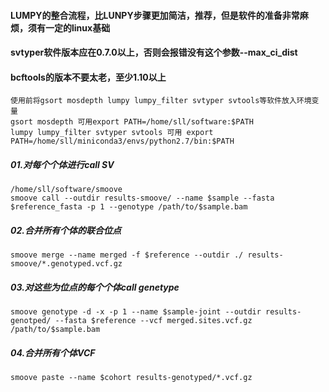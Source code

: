 #### LUMPY的整合流程，比LUNPY步骤更加简洁，推荐，但是软件的准备非常麻烦，须有一定的linux基础
#### svtyper软件版本应在0.7.0以上，否则会报错没有这个参数--max_ci_dist
#### bcftools的版本不要太老，至少1.10以上
```
使用前将gsort mosdepth lumpy lumpy_filter svtyper svtools等软件放入环境变量
gsort mosdepth 可用export PATH=/home/sll/software:$PATH
lumpy lumpy_filter svtyper svtools 可用 export PATH=/home/sll/miniconda3/envs/python2.7/bin:$PATH
```
##### 01.对每个个体进行call SV
```
/home/sll/software/smoove
smoove call --outdir results-smoove/ --name $sample --fasta $reference_fasta -p 1 --genotype /path/to/$sample.bam
```

##### 02.合并所有个体的联合位点
```
smoove merge --name merged -f $reference --outdir ./ results-smoove/*.genotyped.vcf.gz
```
##### 03.对这些为位点的每个个体call genetype
```
smoove genotype -d -x -p 1 --name $sample-joint --outdir results-genotped/ --fasta $reference --vcf merged.sites.vcf.gz /path/to/$sample.bam
```
##### 04.合并所有个体VCF
```
smoove paste --name $cohort results-genotyped/*.vcf.gz
```
